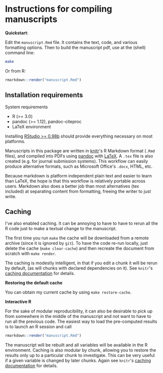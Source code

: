 Instructions for compiling manuscripts
======================================

**Quickstart**:

Edit the `manuscript.Rmd` file. It contains the text, code, and various
formatting options.  Then to build the manuscript pdf, use at the (shell)
command line:

```bash
make
```

Or from R:

```r
rmarkdown::render("manuscript.Rmd")
```



Installation requirements
-------------------------


System requirements

- R (>= 3.0)
- pandoc (>= 1.12), pandoc-citeproc
- LaTeX environment

Installing [RStudio >= 0.98b] should provide everything necessary on most platforms.

Manuscripts in this package are written in [knitr]'s R Markdown format
(`.Rmd` files), and compiled into PDFs using [pandoc] with [LaTeX]. A
`.tex` file is also created (e.g. for journal submission systems). This
workflow can easily produce alternative formats, such as Microsoft
Office's `.docx`, HTML, etc.

Because markdown is platform independent plain text and easier to
learn than LaTeX, the hope is that this workflow is relatively portable
across users.  Markdown also does a better job than most alternatives
(tex included) at separating content from formatting, freeing the writer
to just write.

[RStudio >= 0.98b]: http://www.rstudio.com/ide/download/preview
[knitr]: http://yihui.name/knitr
[pandoc]: http://johnmacfarlane.net/pandoc/
[LaTeX]: http://www.latex-project.org/
[components/config_pandoc.txt]: http://github.com/cboettig/template/tree/master/manuscripts/components/config_pandoc.txt

Caching
-------

I've also enabled caching.  It can be annoying to have to have to rerun
all the R code just to make a textual change to the manuscript.

The first time you run `make` the cache will be downloaded from a
remote archive (since it is ignored by `git`).  To have the code
re-run locally, just delete the cache (`make clear-cache`) and
then recreate the document from scratch with `make render`.

The caching is modestly intelligent, in that if you edit a chunk it will be rerun by
default, (as will chunks with declared dependencies on it). See `knitr`'s
[caching documentation] for details.

**Restoring the default cache**

You can obtain my current cache by using `make restore-cache`.

**Interactive R**

For the sake of modular reproducibility, it can also be desirable
to pick up from somewhere in the middle of the manuscript and not
want to have to run all the previous code.  The easiest way to load
the pre-computed results is to launch an R session and call

```r
rmarkdown::render("manuscript.Rmd")
```

The manuscript will be rebuilt and all variables will be available
in the R environment.  Caching is also modular by chunk, allowing you
to restore the results only up to a particular chunk to investigate.
This can be very useful if a given variable is changed by later chunks.
Again see `knitr`'s [caching documentation] for details.


[caching documentation]: http://yihui.name/knitr/demo/cache/

